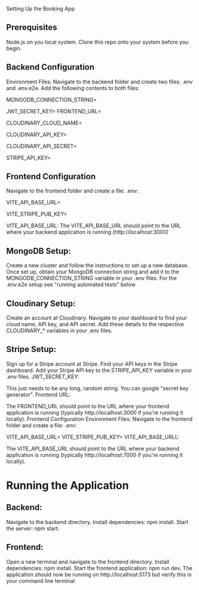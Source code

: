 Setting Up the Booking App

## Prerequisites

Node.js on you local system.
Clone this repo onto your system before you begin.

## Backend Configuration
Environment Files: Navigate to the backend folder and create two files: .env and .env.e2e. Add the following contents to both files:

MONGODB_CONNECTION_STRING=

JWT_SECRET_KEY=
FRONTEND_URL=


CLOUDINARY_CLOUD_NAME=

CLOUDINARY_API_KEY=

CLOUDINARY_API_SECRET=



STRIPE_API_KEY=

## Frontend Configuration

Navigate to the frontend folder and create a file: .env:

VITE_API_BASE_URL=

VITE_STRIPE_PUB_KEY=

VITE_API_BASE_URL: The VITE_API_BASE_URL should point to the URL where your backend application is running (http://localhost:3000)
## MongoDB Setup:


Create a new cluster and follow the instructions to set up a new database.
Once set up, obtain your MongoDB connection string and add it to the MONGODB_CONNECTION_STRING variable in your .env files.
For the .env.e2e setup see "running automated tests" below
## Cloudinary Setup:

Create an account at Cloudinary.
Navigate to your dashboard to find your cloud name, API key, and API secret.
Add these details to the respective CLOUDINARY_* variables in your .env files.
## Stripe Setup:

Sign up for a Stripe account at Stripe.
Find your API keys in the Stripe dashboard.
Add your Stripe API key to the STRIPE_API_KEY variable in your .env files.
JWT_SECRET_KEY:

This just needs to be any long, random string. You can google "secret key generator".
Frontend URL:

The FRONTEND_URL should point to the URL where your frontend application is running (typically http://localhost:3000 if you're running it locally).
Frontend Configuration
Environment Files: Navigate to the frontend folder and create a file: .env:

VITE_API_BASE_URL=
VITE_STRIPE_PUB_KEY=
VITE_API_BASE_URLL:

The VITE_API_BASE_URL should point to the URL where your backend application is running (typically http://localhost:7000 if you're running it locally).
# Running the Application
## Backend:

Navigate to the backend directory.
Install dependencies: npm install.
Start the server: npm start.
## Frontend:

Open a new terminal and navigate to the frontend directory.
Install dependencies: npm install.
Start the frontend application: npm run dev.
The application should now be running on http://localhost:5173 but verify this in your command line terminal
